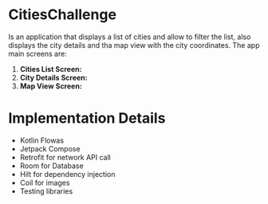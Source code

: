 # CitiesChallenge

Is an application that displays a list of cities and allow to filter the list, also displays the city details and tha map view with the city coordinates.
The app main screens are:

1. **Cities List Screen:** 
2.  **City Details Screen:**
3. **Map View Screen:** 
# Implementation Details
- Kotlin Flowas
- Jetpack Compose
- Retrofit for network API call
- Room for Database
- Hilt for dependency injection
- Coil for images
- Testing libraries
